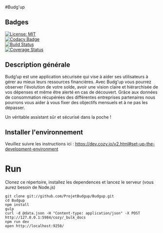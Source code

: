 #Budg'up

## Badges

[![License: MIT](https://img.shields.io/badge/License-MIT-yellow.svg)](https://opensource.org/licenses/MIT)<br/>
[![Codacy Badge](https://api.codacy.com/project/badge/Grade/9789ba2235b6403aa24a31248b62d5fe)](https://www.codacy.com/app/ProjetBudgup/Budgup?utm_source=github.com&amp;utm_medium=referral&amp;utm_content=ProjetBudgup/Budgup&amp;utm_campaign=Badge_Grade) <br/>
[![Build Status](https://travis-ci.org/ProjetBudgup/Budgup.svg?branch=master)](https://travis-ci.org/ProjetBudgup/Budgup) <br/>
[![Coverage Status](https://coveralls.io/repos/github/ProjetBudgup/Budgup/badge.svg?branch=master)](https://coveralls.io/github/ProjetBudgup/Budgup?branch=master)



## Description générale
Budg’up est une application sécurisée qui vise à aider ses utilisateurs à gérer au mieux leurs ressources financières. Avec Budg'up vous pourrez observer l'évolution de votre solde, avoir une vision claire et hiérarchisée de vos dépenses et même être alerté en cas de découvert. Grâce aux données de consommation récupérées des différentes entreprises partenaires nous pourrons vous aider à vous fixer des objectifs mensuels et à ne pas les dépasser.

Un véritable assistant sûr et sécurisé dans la poche !

## Installer l'environnement

Veuillez suivre les instructions ici :  https://dev.cozy.io/v2.html#set-up-the-development-environment
# Run

Clonez ce répertoire, installez les dependences et lancez le serveur (vous aurez besoin de Node.js)

    git clone git://github.com/ProjetBudgup/Budgup.git
    cd Budgup
    npm install
    gulp
    curl -d @data.json -H "Content-type: application/json" -X POST http://127.0.0.1:5984/cozy/_bulk_docs
    npm run dev
    open http://localhost:9250/





